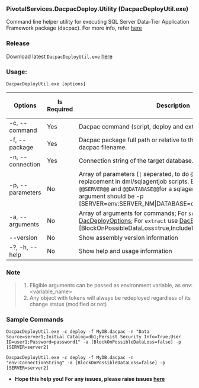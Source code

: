 
### PivotalServices.DacpacDeploy.Utility (DacpacDeployUtil.exe)
Command line helper utility for executing SQL Server Data-Tier Application Framework package (dacpac). For more info, refer [here](https://docs.microsoft.com/en-us/dotnet/api/microsoft.sqlserver.dac?view=sql-dacfx-150)

### Release
Download latest `DacpacDeployUtil.exe` [here]()

### Usage:
  `DacpacDeployUtil.exe [options]`

| Options | Is Required | Description | From Environment Variable |
| --- | --- | --- |-- |
| -c, --command <command> | Yes | Dacpac command (script, deploy and extract) | No |
| -f, --package <package> | Yes | Dacpac package full path or relative to the this exe including dacpac filename. | Yes |
| -n, --connection <connection> | Yes |  Connection string of the target database. | Yes |
| -p, --parameters  | No | Array of parameters (`\|` seperated, to do `@@token_name@@` token replacement in dml/sqlagentjob scripts. E.g. To replace token `@@SERVER@@` and `@@DATABASE@@`for a sqlagent job your command argument should be -p [SERVER=env:SERVER_NM\|DATABASE=database1] | No |
| -a, --arguments <arguments>  | No |  Array of arguments for commands; For `script` and `deploy` use [DacDeployOptions](https://docs.microsoft.com/en-us/dotnet/api/microsoft.sqlserver.dac.dacdeployoptions?view=sql-dacfx-150); For `extract` use [DacExtractOptions](https://docs.microsoft.com/en-us/dotnet/api/microsoft.sqlserver.dac.dacextractoptions?view=sql-dacfx-150); E.g -a [BlockOnPossibleDataLoss=true,IncludeTransactionalScripts=false]  | No |
| --version   | No |  Show assembly version information | No |
| -?, -h, --help   | No |  Show help and usage information | No |

### Note
> 1. Eligible arguments can be passed as environment variable, as env:<variable_name>
> 2. Any object with tokens will always be redeployed regardless of its change status (modified or not)

### Sample Commands
```
DacpacDeployUtil.exe -c deploy -f MyDB.dacpac -n "Data Source=server1;Initial Catalog=db1;Persist Security Info=True;User ID=user1;Password=password1" -a [BlockOnPossibleDataLoss=false] -p [SERVER=server2] 
```

```
DacpacDeployUtil.exe -c deploy -f MyDB.dacpac -n "env:ConnectionString" -a [BlockOnPossibleDataLoss=false] -p [SERVER=server2]
```

- **Hope this help you! For any issues, please raise issues [here](https://github.com/alfusinigoj/sqlserver_dacpac_utility/issues)**


